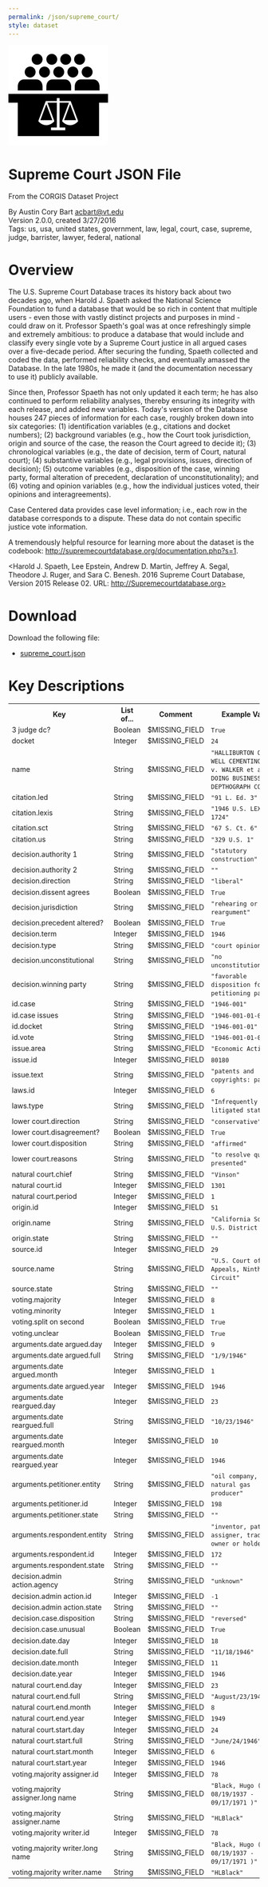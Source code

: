 ```yaml
---
permalink: /json/supreme_court/
style: dataset
---
```


<img class="img-thumbnail float-right"
     src="/images/datasets/supreme-court-icon.png"
     alt="supreme court icon"
     role="presentation">

# Supreme Court JSON File

<p class='lead'>From the CORGIS Dataset Project</p>

<span class='text-muted'>By Austin Cory Bart <acbart@vt.edu></span><br>
<span class='text-muted'>Version 2.0.0, created 3/27/2016</span><br>
<span class='text-muted'>Tags: us, usa, united states, government, law, legal, court, case, supreme, judge, barrister, lawyer, federal, national</span>

# Overview

<p> The U.S. Supreme Court Database traces its history back about two decades ago, when Harold J. Spaeth asked the National Science Foundation to fund a database that would be so rich in content that multiple users - even those with vastly distinct projects and purposes in mind - could draw on it. Professor Spaeth's goal was at once refreshingly simple and extremely ambitious: to produce a database that would include and classify every single vote by a Supreme Court justice in all argued cases over a five-decade period. After securing the funding, Spaeth collected and coded the data, performed reliability checks, and eventually amassed the Database. In the late 1980s, he made it (and the documentation necessary to use it) publicly available. </p><p> Since then, Professor Spaeth has not only updated it each term; he has also continued to perform reliability analyses, thereby ensuring its integrity with each release, and added new variables. Today's version of the Database houses 247 pieces of information for each case, roughly broken down into six categories: (1) identification variables (e.g., citations and docket numbers); (2) background variables (e.g., how the Court took jurisdiction, origin and source of the case, the reason the Court agreed to decide it); (3) chronological variables (e.g., the date of decision, term of Court, natural court); (4) substantive variables (e.g., legal provisions, issues, direction of decision); (5) outcome variables (e.g., disposition of the case, winning party, formal alteration of precedent, declaration of unconstitutionality); and (6) voting and opinion variables (e.g., how the individual justices voted, their opinions and interagreements). </p><p> Case Centered data provides case level information; i.e., each row in the database corresponds to a dispute. These data do not contain specific justice vote information. </p><p> A tremendously helpful resource for learning more about the dataset is the codebook: <a href='http://supremecourtdatabase.org/documentation.php?s=1'>http://supremecourtdatabase.org/documentation.php?s=1</a>. </p>



<Harold J. Spaeth, Lee Epstein, Andrew D. Martin, Jeffrey A. Segal, Theodore J. Ruger, and Sara C. Benesh. 2016 Supreme Court Database, Version 2015 Release 02. URL: http://Supremecourtdatabase.org>




# Download

Download the following file:

* <a href='../../datasets/json/supreme_court/supreme_court.json' download>supreme_court.json <span class="fas fa-download"></span></a>

# Key Descriptions
    
<table class='table table-condensed table-striped table-bordered table-hover'>
<tr>
    <th class=''>Key</th>
    <th class=''>List of...</th>
    <th class=''>Comment</th>
    <th class=''>Example Value</th>
</tr>

<tr>
    <td>3 judge dc?</td>
    <td>Boolean</td> 
    <td>$MISSING_FIELD</td>
    <td><code>True</code></td>
</tr>

<tr>
    <td>docket</td>
    <td>Integer</td> 
    <td>$MISSING_FIELD</td>
    <td><code>24</code></td>
</tr>

<tr>
    <td>name</td>
    <td>String</td> 
    <td>$MISSING_FIELD</td>
    <td><code>"HALLIBURTON OIL WELL CEMENTING CO. v. WALKER et al., DOING BUSINESS AS DEPTHOGRAPH CO."</code></td>
</tr>

<tr>
    <td>citation.led</td>
    <td>String</td> 
    <td>$MISSING_FIELD</td>
    <td><code>"91 L. Ed. 3"</code></td>
</tr>

<tr>
    <td>citation.lexis</td>
    <td>String</td> 
    <td>$MISSING_FIELD</td>
    <td><code>"1946 U.S. LEXIS 1724"</code></td>
</tr>

<tr>
    <td>citation.sct</td>
    <td>String</td> 
    <td>$MISSING_FIELD</td>
    <td><code>"67 S. Ct. 6"</code></td>
</tr>

<tr>
    <td>citation.us</td>
    <td>String</td> 
    <td>$MISSING_FIELD</td>
    <td><code>"329 U.S. 1"</code></td>
</tr>

<tr>
    <td>decision.authority 1</td>
    <td>String</td> 
    <td>$MISSING_FIELD</td>
    <td><code>"statutory construction"</code></td>
</tr>

<tr>
    <td>decision.authority 2</td>
    <td>String</td> 
    <td>$MISSING_FIELD</td>
    <td><code>""</code></td>
</tr>

<tr>
    <td>decision.direction</td>
    <td>String</td> 
    <td>$MISSING_FIELD</td>
    <td><code>"liberal"</code></td>
</tr>

<tr>
    <td>decision.dissent agrees</td>
    <td>Boolean</td> 
    <td>$MISSING_FIELD</td>
    <td><code>True</code></td>
</tr>

<tr>
    <td>decision.jurisdiction</td>
    <td>String</td> 
    <td>$MISSING_FIELD</td>
    <td><code>"rehearing or reargument"</code></td>
</tr>

<tr>
    <td>decision.precedent altered?</td>
    <td>Boolean</td> 
    <td>$MISSING_FIELD</td>
    <td><code>True</code></td>
</tr>

<tr>
    <td>decision.term</td>
    <td>Integer</td> 
    <td>$MISSING_FIELD</td>
    <td><code>1946</code></td>
</tr>

<tr>
    <td>decision.type</td>
    <td>String</td> 
    <td>$MISSING_FIELD</td>
    <td><code>"court opinion"</code></td>
</tr>

<tr>
    <td>decision.unconstitutional</td>
    <td>String</td> 
    <td>$MISSING_FIELD</td>
    <td><code>"no unconstitutionality"</code></td>
</tr>

<tr>
    <td>decision.winning party</td>
    <td>String</td> 
    <td>$MISSING_FIELD</td>
    <td><code>"favorable disposition for petitioning party"</code></td>
</tr>

<tr>
    <td>id.case</td>
    <td>String</td> 
    <td>$MISSING_FIELD</td>
    <td><code>"1946-001"</code></td>
</tr>

<tr>
    <td>id.case issues</td>
    <td>String</td> 
    <td>$MISSING_FIELD</td>
    <td><code>"1946-001-01-01"</code></td>
</tr>

<tr>
    <td>id.docket</td>
    <td>String</td> 
    <td>$MISSING_FIELD</td>
    <td><code>"1946-001-01"</code></td>
</tr>

<tr>
    <td>id.vote</td>
    <td>String</td> 
    <td>$MISSING_FIELD</td>
    <td><code>"1946-001-01-01-01"</code></td>
</tr>

<tr>
    <td>issue.area</td>
    <td>String</td> 
    <td>$MISSING_FIELD</td>
    <td><code>"Economic Activity"</code></td>
</tr>

<tr>
    <td>issue.id</td>
    <td>Integer</td> 
    <td>$MISSING_FIELD</td>
    <td><code>80180</code></td>
</tr>

<tr>
    <td>issue.text</td>
    <td>String</td> 
    <td>$MISSING_FIELD</td>
    <td><code>"patents and copyrights: patent"</code></td>
</tr>

<tr>
    <td>laws.id</td>
    <td>Integer</td> 
    <td>$MISSING_FIELD</td>
    <td><code>6</code></td>
</tr>

<tr>
    <td>laws.type</td>
    <td>String</td> 
    <td>$MISSING_FIELD</td>
    <td><code>"Infrequently litigated statutes"</code></td>
</tr>

<tr>
    <td>lower court.direction</td>
    <td>String</td> 
    <td>$MISSING_FIELD</td>
    <td><code>"conservative"</code></td>
</tr>

<tr>
    <td>lower court.disagreement?</td>
    <td>Boolean</td> 
    <td>$MISSING_FIELD</td>
    <td><code>True</code></td>
</tr>

<tr>
    <td>lower court.disposition</td>
    <td>String</td> 
    <td>$MISSING_FIELD</td>
    <td><code>"affirmed"</code></td>
</tr>

<tr>
    <td>lower court.reasons</td>
    <td>String</td> 
    <td>$MISSING_FIELD</td>
    <td><code>"to resolve question presented"</code></td>
</tr>

<tr>
    <td>natural court.chief</td>
    <td>String</td> 
    <td>$MISSING_FIELD</td>
    <td><code>"Vinson"</code></td>
</tr>

<tr>
    <td>natural court.id</td>
    <td>Integer</td> 
    <td>$MISSING_FIELD</td>
    <td><code>1301</code></td>
</tr>

<tr>
    <td>natural court.period</td>
    <td>Integer</td> 
    <td>$MISSING_FIELD</td>
    <td><code>1</code></td>
</tr>

<tr>
    <td>origin.id</td>
    <td>Integer</td> 
    <td>$MISSING_FIELD</td>
    <td><code>51</code></td>
</tr>

<tr>
    <td>origin.name</td>
    <td>String</td> 
    <td>$MISSING_FIELD</td>
    <td><code>"California Southern U.S. District Court"</code></td>
</tr>

<tr>
    <td>origin.state</td>
    <td>String</td> 
    <td>$MISSING_FIELD</td>
    <td><code>""</code></td>
</tr>

<tr>
    <td>source.id</td>
    <td>Integer</td> 
    <td>$MISSING_FIELD</td>
    <td><code>29</code></td>
</tr>

<tr>
    <td>source.name</td>
    <td>String</td> 
    <td>$MISSING_FIELD</td>
    <td><code>"U.S. Court of Appeals, Ninth Circuit"</code></td>
</tr>

<tr>
    <td>source.state</td>
    <td>String</td> 
    <td>$MISSING_FIELD</td>
    <td><code>""</code></td>
</tr>

<tr>
    <td>voting.majority</td>
    <td>Integer</td> 
    <td>$MISSING_FIELD</td>
    <td><code>8</code></td>
</tr>

<tr>
    <td>voting.minority</td>
    <td>Integer</td> 
    <td>$MISSING_FIELD</td>
    <td><code>1</code></td>
</tr>

<tr>
    <td>voting.split on second</td>
    <td>Boolean</td> 
    <td>$MISSING_FIELD</td>
    <td><code>True</code></td>
</tr>

<tr>
    <td>voting.unclear</td>
    <td>Boolean</td> 
    <td>$MISSING_FIELD</td>
    <td><code>True</code></td>
</tr>

<tr>
    <td>arguments.date argued.day</td>
    <td>Integer</td> 
    <td>$MISSING_FIELD</td>
    <td><code>9</code></td>
</tr>

<tr>
    <td>arguments.date argued.full</td>
    <td>String</td> 
    <td>$MISSING_FIELD</td>
    <td><code>"1/9/1946"</code></td>
</tr>

<tr>
    <td>arguments.date argued.month</td>
    <td>Integer</td> 
    <td>$MISSING_FIELD</td>
    <td><code>1</code></td>
</tr>

<tr>
    <td>arguments.date argued.year</td>
    <td>Integer</td> 
    <td>$MISSING_FIELD</td>
    <td><code>1946</code></td>
</tr>

<tr>
    <td>arguments.date reargued.day</td>
    <td>Integer</td> 
    <td>$MISSING_FIELD</td>
    <td><code>23</code></td>
</tr>

<tr>
    <td>arguments.date reargued.full</td>
    <td>String</td> 
    <td>$MISSING_FIELD</td>
    <td><code>"10/23/1946"</code></td>
</tr>

<tr>
    <td>arguments.date reargued.month</td>
    <td>Integer</td> 
    <td>$MISSING_FIELD</td>
    <td><code>10</code></td>
</tr>

<tr>
    <td>arguments.date reargued.year</td>
    <td>Integer</td> 
    <td>$MISSING_FIELD</td>
    <td><code>1946</code></td>
</tr>

<tr>
    <td>arguments.petitioner.entity</td>
    <td>String</td> 
    <td>$MISSING_FIELD</td>
    <td><code>"oil company, or natural gas producer"</code></td>
</tr>

<tr>
    <td>arguments.petitioner.id</td>
    <td>Integer</td> 
    <td>$MISSING_FIELD</td>
    <td><code>198</code></td>
</tr>

<tr>
    <td>arguments.petitioner.state</td>
    <td>String</td> 
    <td>$MISSING_FIELD</td>
    <td><code>""</code></td>
</tr>

<tr>
    <td>arguments.respondent.entity</td>
    <td>String</td> 
    <td>$MISSING_FIELD</td>
    <td><code>"inventor, patent assigner, trademark owner or holder"</code></td>
</tr>

<tr>
    <td>arguments.respondent.id</td>
    <td>Integer</td> 
    <td>$MISSING_FIELD</td>
    <td><code>172</code></td>
</tr>

<tr>
    <td>arguments.respondent.state</td>
    <td>String</td> 
    <td>$MISSING_FIELD</td>
    <td><code>""</code></td>
</tr>

<tr>
    <td>decision.admin action.agency</td>
    <td>String</td> 
    <td>$MISSING_FIELD</td>
    <td><code>"unknown"</code></td>
</tr>

<tr>
    <td>decision.admin action.id</td>
    <td>Integer</td> 
    <td>$MISSING_FIELD</td>
    <td><code>-1</code></td>
</tr>

<tr>
    <td>decision.admin action.state</td>
    <td>String</td> 
    <td>$MISSING_FIELD</td>
    <td><code>""</code></td>
</tr>

<tr>
    <td>decision.case.disposition</td>
    <td>String</td> 
    <td>$MISSING_FIELD</td>
    <td><code>"reversed"</code></td>
</tr>

<tr>
    <td>decision.case.unusual</td>
    <td>Boolean</td> 
    <td>$MISSING_FIELD</td>
    <td><code>True</code></td>
</tr>

<tr>
    <td>decision.date.day</td>
    <td>Integer</td> 
    <td>$MISSING_FIELD</td>
    <td><code>18</code></td>
</tr>

<tr>
    <td>decision.date.full</td>
    <td>String</td> 
    <td>$MISSING_FIELD</td>
    <td><code>"11/18/1946"</code></td>
</tr>

<tr>
    <td>decision.date.month</td>
    <td>Integer</td> 
    <td>$MISSING_FIELD</td>
    <td><code>11</code></td>
</tr>

<tr>
    <td>decision.date.year</td>
    <td>Integer</td> 
    <td>$MISSING_FIELD</td>
    <td><code>1946</code></td>
</tr>

<tr>
    <td>natural court.end.day</td>
    <td>Integer</td> 
    <td>$MISSING_FIELD</td>
    <td><code>23</code></td>
</tr>

<tr>
    <td>natural court.end.full</td>
    <td>String</td> 
    <td>$MISSING_FIELD</td>
    <td><code>"August/23/1949"</code></td>
</tr>

<tr>
    <td>natural court.end.month</td>
    <td>Integer</td> 
    <td>$MISSING_FIELD</td>
    <td><code>8</code></td>
</tr>

<tr>
    <td>natural court.end.year</td>
    <td>Integer</td> 
    <td>$MISSING_FIELD</td>
    <td><code>1949</code></td>
</tr>

<tr>
    <td>natural court.start.day</td>
    <td>Integer</td> 
    <td>$MISSING_FIELD</td>
    <td><code>24</code></td>
</tr>

<tr>
    <td>natural court.start.full</td>
    <td>String</td> 
    <td>$MISSING_FIELD</td>
    <td><code>"June/24/1946"</code></td>
</tr>

<tr>
    <td>natural court.start.month</td>
    <td>Integer</td> 
    <td>$MISSING_FIELD</td>
    <td><code>6</code></td>
</tr>

<tr>
    <td>natural court.start.year</td>
    <td>Integer</td> 
    <td>$MISSING_FIELD</td>
    <td><code>1946</code></td>
</tr>

<tr>
    <td>voting.majority assigner.id</td>
    <td>Integer</td> 
    <td>$MISSING_FIELD</td>
    <td><code>78</code></td>
</tr>

<tr>
    <td>voting.majority assigner.long name</td>
    <td>String</td> 
    <td>$MISSING_FIELD</td>
    <td><code>"Black, Hugo ( 08/19/1937 - 09/17/1971 )"</code></td>
</tr>

<tr>
    <td>voting.majority assigner.name</td>
    <td>String</td> 
    <td>$MISSING_FIELD</td>
    <td><code>"HLBlack"</code></td>
</tr>

<tr>
    <td>voting.majority writer.id</td>
    <td>Integer</td> 
    <td>$MISSING_FIELD</td>
    <td><code>78</code></td>
</tr>

<tr>
    <td>voting.majority writer.long name</td>
    <td>String</td> 
    <td>$MISSING_FIELD</td>
    <td><code>"Black, Hugo ( 08/19/1937 - 09/17/1971 )"</code></td>
</tr>

<tr>
    <td>voting.majority writer.name</td>
    <td>String</td> 
    <td>$MISSING_FIELD</td>
    <td><code>"HLBlack"</code></td>
</tr>

</table>